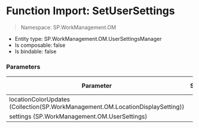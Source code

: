 # Function Import: SetUserSettings

> Namespace: SP.WorkManagement.OM

- Entity type: SP.WorkManagement.OM.UserSettingsManager
- Is composable: false
- Is bindable: false

### Parameters

Parameter | SPO | SP 2019 | SP 2016 | SP 2013
----------|:---:|:-------:|:-------:|:-------:
locationColorUpdates (Collection(SP.WorkManagement.OM.LocationDisplaySetting)) | ❌ | ❌ | ❌ | ✅
settings (SP.WorkManagement.OM.UserSettings) | ❌ | ❌ | ❌ | ✅